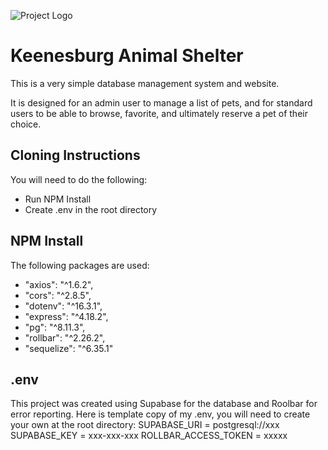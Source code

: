 ![Project Logo](http://www.beacontech.pro/Images/Pet_Shelter_Logo.png)
# Keenesburg Animal Shelter

This is a very simple database management system and website.

It is designed for an admin user to manage a list of pets, and for standard users to be able to browse, favorite, and ultimately reserve a pet of their choice.

## Cloning Instructions
You will need to do the following:
* Run NPM Install
* Create .env in the root directory

## NPM Install
The following packages are used:
* "axios": "^1.6.2",
* "cors": "^2.8.5",
* "dotenv": "^16.3.1",
* "express": "^4.18.2",
* "pg": "^8.11.3",
* "rollbar": "^2.26.2",
* "sequelize": "^6.35.1"

## .env
This project was created using Supabase for the database and Roolbar for error reporting.
Here is template copy of my .env, you will need to create your own at the root directory:
SUPABASE_URI = postgresql://xxx
SUPABASE_KEY = xxx-xxx-xxx
ROLLBAR_ACCESS_TOKEN = xxxxx
